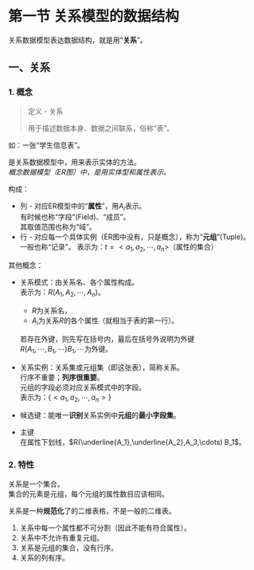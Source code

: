 # 第一节 关系模型的数据结构

关系数据模型表达数据结构，就是用“**关系**”。

## 一、关系

### 1. 概念

> 定义 - 关系
>
> 用于描述数据本身、数据之间联系，俗称“表”。

如：一张“学生信息表”。

是关系数据模型中，用来表示实体的方法。  
*概念数据模型（ER图）中，是用实体型和属性表示。*

构成：

* 列 - 对应ER模型中的“**属性**”，用$A_i$表示。  
  有时候也称“字段”(Field)、“成员”。  
  其取值范围也称为“域”。
* 行 - 对应每一个具体实例（ER图中没有，只是概念），称为“**元组**”(Tuple)。  
  一般也称“记录”。
  表示为：$t=<a_1,a_2,\cdots,a_n>$（属性的集合）

其他概念：

* 关系模式：由关系名、各个属性构成。  
  表示为：$R(A_1,A_2,\cdots,A_n)$。  
  * $R$为关系名，  
  * $A_i$为关系$R$的各个属性（就相当于表的第一行）。  
  
  若存在外键，则先写在括号内，最后在括号外说明为外键  
  $R(A_1,\cdots, B_1, \cdots) B_1, \cdots\textrm{为外键}$。
* 关系实例：关系集或元组集（即这张表），简称关系。  
  行序不重要；**列序很重要**。  
  元组的字段必须对应关系模式中的字段。  
  表示为：$\{<a_1,a_2,\cdots,a_n>\}$
* 候选键：能唯一**识别**关系实例中**元组**的**最小字段集**。
* 主键  
  在属性下划线，$R(\underline{A_1},\underline{A_2},A_3,\cdots) B_1$。

### 2. 特性

关系是一个集合。  
集合的元素是元组，每个元组的属性数目应该相同。

关系是一种**规范化**了的二维表格，不是一般的二维表。

1. 关系中每一个属性都不可分割（因此不能有符合属性）。
2. 关系中不允许有重复元组。
3. 关系是元组的集合，没有行序。
4. 关系的列有序。
